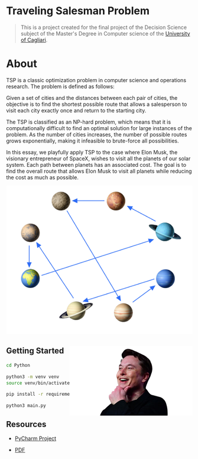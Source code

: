# Traveling Salesman Problem

> This is a project created for the final project of the Decision Science subject of the Master's Degree in Computer science of the [University of Cagliari](https://www.unica.it/unica/en/homepage.page).

# About 
TSP is a classic optimization problem in computer science and operations research. The problem is defined as follows:

Given a set of cities and the distances between each pair of cities, the objective is to find the shortest possible route that allows a salesperson to visit each city exactly once and return to the starting city.

The TSP is classified as an NP-hard problem, which means that it is computationally difficult to find an optimal solution for large instances of the problem. As the number of cities increases, the number of possible routes grows exponentially, making it infeasible to brute-force all possibilities.

In this essay, we playfully apply TSP to the case where Elon Musk, the visionary entrepreneur of SpaceX, wishes to visit all the planets of our solar system. Each path between planets has an associated cost. The goal is to find the overall route that allows Elon Musk to visit all planets while reducing the cost as much as possible.

![Planets](LaTeX/TemplateCompleto/images/es_space_sol_connessa_without_back.png)


<div wigth="100%">
<img src="LaTeX/TemplateCompleto/images/elon-ruotato.png" alt="Elon Musk" width="333px" heigth="187px" align="right" title="Cloud title" >
<div>

## Getting Started

```bash
cd Python
```

```bash
python3 -m venv venv
source venv/bin/activate
```

```bash
pip install -r requirements.txt
```

```bash
python3 main.py
```

## Resources

- [PyCharm Project](TSP_PyCharm)

- [PDF](TSP_come_Guida_tra_i_Pianeti.pdf)
